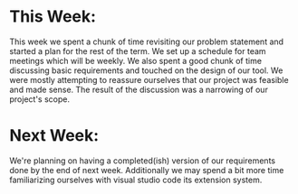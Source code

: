 # This Week:
This week we spent a chunk of time revisiting our problem statement and started a plan for the rest of the term. We set up a schedule for team meetings which will be weekly. We also spent a good chunk of time discussing basic requirements and touched on the design of our tool. We were mostly attempting to reassure ourselves that our project was feasible and made sense. The result of the discussion was a narrowing of our project's scope.

# Next Week:
We're planning on having a completed(ish) version of our requirements done by the end of next week. Additionally we may spend a bit more time familiarizing ourselves with visual studio code its extension system.